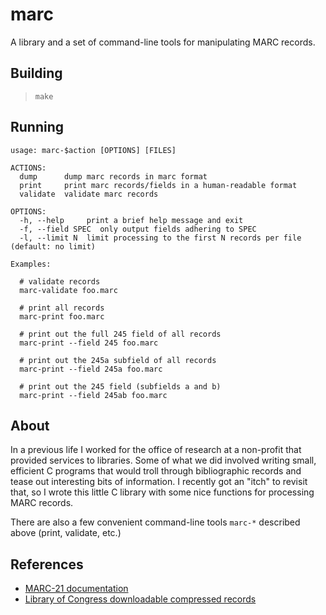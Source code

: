 # marc

A library and a set of command-line tools for manipulating MARC records.

## Building
> `make`

## Running
```
usage: marc-$action [OPTIONS] [FILES]

ACTIONS:
  dump      dump marc records in marc format
  print     print marc records/fields in a human-readable format
  validate  validate marc records

OPTIONS:
  -h, --help     print a brief help message and exit
  -f, --field SPEC  only output fields adhering to SPEC
  -l, --limit N  limit processing to the first N records per file (default: no limit)

Examples:

  # validate records
  marc-validate foo.marc

  # print all records
  marc-print foo.marc

  # print out the full 245 field of all records
  marc-print --field 245 foo.marc

  # print out the 245a subfield of all records
  marc-print --field 245a foo.marc

  # print out the 245 field (subfields a and b)
  marc-print --field 245ab foo.marc
  ```
## About
In a previous life I worked for the office of research at a non-profit that provided services to libraries. Some of what we did involved writing small, efficient C programs that would troll through bibliographic records and tease out interesting bits of information. I recently got an "itch" to revisit that, so I wrote this little C library with some nice functions for processing MARC records.

There are also a few convenient command-line tools `marc-*` described above (print, validate, etc.)

## References
* [MARC-21 documentation](http://www.loc.gov/marc/bibliographic/)
* [Library of Congress downloadable compressed records](http://www.loc.gov/marc/bibliographic/)
